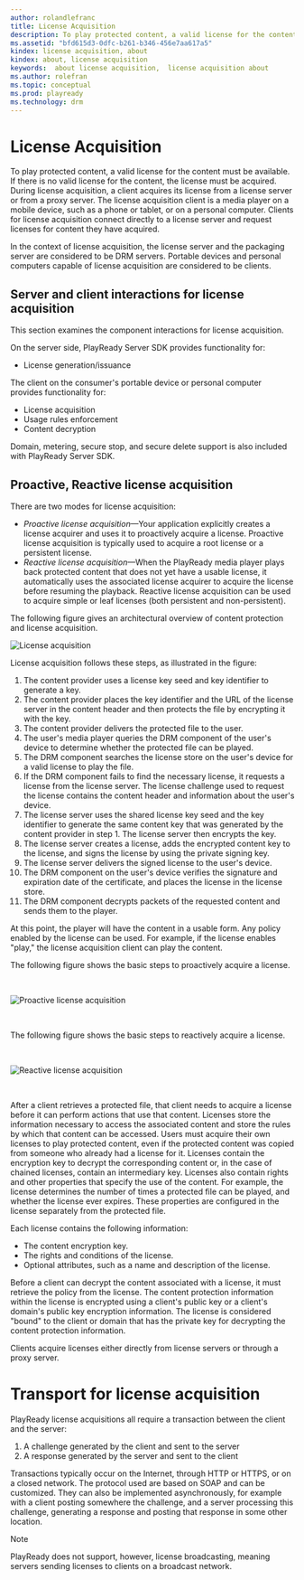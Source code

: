 ```yaml
---
author: rolandlefranc
title: License Acquisition
description: To play protected content, a valid license for the content must be available.
ms.assetid: "bfd615d3-0dfc-b261-b346-456e7aa617a5"
kindex: license acquisition, about
kindex: about, license acquisition
keywords:  about license acquisition,  license acquisition about
ms.author: rolefran
ms.topic: conceptual
ms.prod: playready
ms.technology: drm
---
```



# License Acquisition


To play protected content, a valid license for the content must be available. If there is no valid license for the content, the license must be acquired. During license acquisition, a client acquires its license from a license server or from a proxy server. The license acquisition client is a media player on a mobile device, such as a phone or tablet, or on a personal computer. Clients for license acquisition connect directly to a license server and request licenses for content they have acquired.

In the context of license acquisition, the license server and the packaging server are considered to be DRM servers. Portable devices and personal computers capable of license acquisition are considered to be clients.


## Server and client interactions for license acquisition

This section examines the component interactions for license acquisition.

On the server side, PlayReady Server SDK provides functionality for:

   *  License generation/issuance<br/>



The client on the consumer's portable device or personal computer provides functionality for:

   *  License acquisition<br/>
   *  Usage rules enforcement<br/>
   *  Content decryption<br/>



Domain, metering, secure stop, and secure delete support is also included with PlayReady Server SDK.

<a id="ID4EUB"></a>


## Proactive, Reactive license acquisition

There are two modes for license acquisition:

   *  *Proactive license acquisition*&mdash;Your application explicitly creates a license acquirer and uses it to proactively acquire a license. Proactive license acquisition is typically used to acquire a root license or a persistent license.
   *  *Reactive license acquisition*&mdash;When the PlayReady media player plays back protected content that does not yet have a usable license, it automatically uses the associated license acquirer to acquire the license before resuming the playback. Reactive license acquisition can be used to acquire simple or leaf licenses (both persistent and non-persistent).

The following figure gives an architectural overview of content protection and license acquisition.


![License acquisition](../images/image26_13.jpg)


License acquisition follows these steps, as illustrated in the figure:

   1. The content provider uses a license key seed and key identifier to generate a key.<br/>
   1. The content provider places the key identifier and the URL of the license server in the content header and then protects the file by encrypting it with the key.<br/>
   1. The content provider delivers the protected file to the user.<br/>
   1. The user's media player queries the DRM component of the user's device to determine whether the protected file can be played.<br/>
   1. The DRM component searches the license store on the user's device for a valid license to play the file.<br/>
   1. If the DRM component fails to find the necessary license, it requests a license from the license server. The license challenge used to request the license contains the content header and information about the user's device.<br/>
   1. The license server uses the shared license key seed and the key identifier to generate the same content key that was generated by the content provider in step 1. The license server then encrypts the key.<br/>
   1. The license server creates a license, adds the encrypted content key to the license, and signs the license by using the private signing key.<br/>
   1. The license server delivers the signed license to the user's device.<br/>
   1. The DRM component on the user's device verifies the signature and expiration date of the certificate, and places the license in the license store.<br/>
   1. The DRM component decrypts packets of the requested content and sends them to the player.<br/>



At this point, the player will have the content in a usable form. Any policy enabled by the license can be used. For example, if the license enables "play," the license acquisition client can play the content.



The following figure shows the basic steps to proactively acquire a license.

&nbsp;

![Proactive license acquisition](../images/playreadyproactivela.jpg)

&nbsp;

The following figure shows the basic steps to reactively acquire a license.

&nbsp;

![Reactive license acquisition](../images/playreadyreactivela.jpg)

&nbsp;

After a client retrieves a protected file, that client needs to acquire a license before it can perform actions that use that content. Licenses store the information necessary to access the associated content and store the rules by which that content can be accessed. Users must acquire their own licenses to play protected content, even if the protected content was copied from someone who already had a license for it. Licenses contain the encryption key to decrypt the corresponding content or, in the case of chained licenses, contain an intermediary key. Licenses also contain rights and other properties that specify the use of the content. For example, the license determines the number of times a protected file can be played, and whether the license ever expires. These properties are configured in the license separately from the protected file.

Each license contains the following information:

   *  The content encryption key.
   *  The rights and conditions of the license.
   *  Optional attributes, such as a name and description of the license.

Before a client can decrypt the content associated with a license, it must retrieve the policy from the license. The content protection information within the license is encrypted using a client's public key or a client's domain's public key encryption information. The license is considered "bound" to the client or domain that has the private key for decrypting the content protection information.

Clients acquire licenses either directly from license servers or through a proxy server.

# Transport for license acquisition
PlayReady license acquisitions all require a transaction between the client and the server:
1. A challenge generated by the client and sent to the server
2. A response generated by the server and sent to the client

Transactions typically occur on the Internet, through HTTP or HTTPS, or on a closed network. The protocol used are based on SOAP and can be customized.
They can also be implemented asynchronously, for example with a client posting somewhere the challenge, and a server processing this challenge, generating a response and posting that response in some other location.

> [!NOTE]
> PlayReady does not support, however, license broadcasting, meaning servers sending licenses to clients on a broadcast network.

